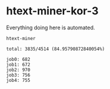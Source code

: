 # htext-miner-kor-3

Everything doing here is automated.

```
htext-miner

total: 3835/4514 (84.95790872840054%)

job0: 682
job1: 672
job2: 970
job3: 756
job4: 755
```